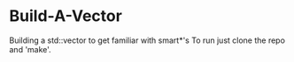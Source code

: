 # Build-A-Vector
Building a std::vector to get familiar with smart*'s
To run just clone the repo and 'make'.
